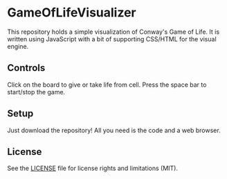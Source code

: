 # GameOfLifeVisualizer
This repository holds a simple visualization of Conway's Game of Life. It is written using JavaScript with a bit of supporting CSS/HTML for the visual engine.

## Controls
Click on the board to give or take life from cell.
Press the space bar to start/stop the game.

## Setup
Just download the repository! All you need is the code and a web browser.

## License
See the [LICENSE](LICENSE.md) file for license rights and limitations (MIT).
